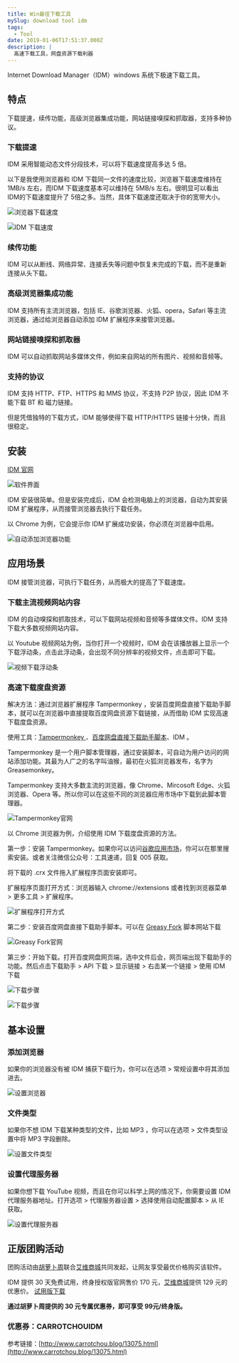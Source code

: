 ```yaml
---
title: Win最佳下载工具
mySlug: download tool idm
tags:
  - Tool
date: 2019-01-06T17:51:37.000Z
description: |
  高速下载工具，网盘资源下载利器
---
```


Internet Download Manager（IDM）windows 系统下极速下载工具。

## 特点
 
下载提速，续传功能，高级浏览器集成功能，网站链接嗅探和抓取器，支持多种协议。

### 下载提速

IDM 采用智能动态文件分段技术，可以将下载速度提高多达 5 倍。

以下是我使用浏览器和 IDM 下载同一文件的速度比较，浏览器下载速度维持在 1MB/s 左右，而IDM 下载速度基本可以维持在 5MB/s 左右。很明显可以看出 IDM的下载速度提升了 5倍之多。当然，具体下载速度还取决于你的宽带大小。

![浏览器下载速度](https://raw.githubusercontent.com/byodian/logpic/master/原速.gif)

![IDM 下载速度](https://raw.githubusercontent.com/byodian/logpic/master/提速.gif)

### 续传功能

IDM 可以从断线、网络异常、连接丢失等问题中恢复未完成的下载，而不是重新连接从头下载。

### 高级浏览器集成功能

IDM 支持所有主流浏览器，包括 IE、谷歌浏览器、火狐、opera，Safari 等主流浏览器，通过给浏览器自动添加 IDM 扩展程序来接管浏览器。

### 网站链接嗅探和抓取器

IDM 可以自动抓取网站多媒体文件，例如来自网站的所有图片、视频和音频等。

### 支持的协议

IDM 支持 HTTP、FTP、HTTPS 和 MMS 协议，不支持 P2P 协议，因此 IDM 不能下载 BT 和 磁力链接。

但是凭借独特的下载方式，IDM 能够使得下载 HTTP/HTTPS 链接十分快，而且很稳定。

## 安装

[IDM 官网](https://www.internetdownloadmanager.com/download.html)

![软件界面](https://raw.githubusercontent.com/byodian/logpic/master/界面.png)

IDM 安装很简单。但是安装完成后，IDM 会检测电脑上的浏览器，自动为其安装 IDM 扩展程序，从而接管浏览器去执行下载任务。

以 Chrome 为例，它会提示你 IDM 扩展成功安装，你必须在浏览器中启用。

![自动添加浏览器功能](https://raw.githubusercontent.com/byodian/logpic/master/IDM自动添加.png)

## 应用场景

IDM 接管浏览器，可执行下载任务，从而极大的提高了下载速度。

### 下载主流视频网站内容

IDM 的自动嗅探和抓取技术，可以下载网站视频和音频等多媒体文件。IDM 支持下载大多数视频网站内容。

以 Youtube 视频网站为例，当你打开一个视频时，IDM 会在该播放器上显示一个下载浮动条，点击此浮动条，会出现不同分辨率的视频文件，点击即可下载。

![视频下载浮动条](https://raw.githubusercontent.com/byodian/logpic/master/youtube%20下载.png)

### 高速下载度盘资源

解决方法：通过浏览器扩展程序 Tampermonkey ，安装百度网盘直接下载助手脚本，就可以在浏览器中直接提取百度网盘资源下载链接，从而借助 IDM 实现高速下载度盘资源。

使用工具：[Tampermonkey ](https://tampermonkey.net/)、[百度网盘直接下载助手脚本](https://greasyfork.org/zh-CN/scripts/39504-%E7%99%BE%E5%BA%A6%E7%BD%91%E7%9B%98%E7%9B%B4%E6%8E%A5%E4%B8%8B%E8%BD%BD%E5%8A%A9%E6%89%8B-%E7%9B%B4%E9%93%BE%E5%8A%A0%E9%80%9F%E7%89%88)、IDM 。

Tampermonkey  是一个用户脚本管理器，通过安装脚本，可自动为用户访问的网站添加功能。其最为人广之的名字叫油猴，最初在火狐浏览器发布，名字为 Greasemonkey。

Tampermonkey 支持大多数主流的浏览器，像 Chrome、Mircosoft Edge、火狐浏览器、Opera 等。所以你可以在这些不同的浏览器应用市场中下载到此脚本管理器。

![Tampermonkey官网](https://raw.githubusercontent.com/byodian/logpic/master/tampermonkey.png)

以 Chrome 浏览器为例，介绍使用 IDM 下载度盘资源的方法。

第一步：安装 Tampermonkey。如果你可以访问[谷歌应用市场](https://chrome.google.com/webstore/detail/tampermonkey/dhdgffkkebhmkfjojejmpbldmpobfkfo?utm_source=chrome-ntp-icon)，你可以在那里搜索安装。或者关注微信公众号：工具速递，回复 005 获取。

将下载的 .crx 文件拖入扩展程序页面安装即可。

扩展程序页面打开方式：浏览器输入 chrome://extensions 或者找到浏览器菜单 > 更多工具 > 扩展程序。

![扩展程序打开方式](https://raw.githubusercontent.com/byodian/logpic/master/extensions.png)

第二步：安装百度网盘直接下载助手脚本。可以在 [Greasy Fork](https://greasyfork.org/zh-CN/scripts) 脚本网站下载

![Greasy Fork官网](https://raw.githubusercontent.com/byodian/logpic/master/百度网盘直接下载助手.png)

第三步：开始下载。打开百度网盘网页端，选中文件后会，网页端出现下载助手的功能。然后点击下载助手 > API 下载 > 显示链接 > 右击某一个链接 > 使用 IDM 下载

![下载步骤](https://raw.githubusercontent.com/byodian/logpic/master/下载助手.png)

![下载步骤](https://raw.githubusercontent.com/byodian/logpic/master/下载助手2.png)

## 基本设置

### 添加浏览器

如果你的浏览器没有被 IDM 捕获下载行为，你可以在选项 > 常规设置中将其添加进去。

![设置浏览器](https://raw.githubusercontent.com/byodian/logpic/master/添加浏览器.png)

### 文件类型

如果你不想 IDM 下载某种类型的文件，比如 MP3 ，你可以在选项 > 文件类型设置中将 MP3 字段删除。

![设置文件类型](https://raw.githubusercontent.com/byodian/logpic/master/文件类型.png)

### 设置代理服务器

如果你想下载 YouTube 视频，而且在你可以科学上网的情况下，你需要设置 IDM 代理服务器地址。打开选项 > 代理服务器设置 > 选择使用自动配置脚本 > 从 IE 获取。

![设置代理服务器](https://raw.githubusercontent.com/byodian/logpic/master/代理服务器.png)

## 正版团购活动

团购活动由[胡萝卜周](http://www.carrotchou.blog/)联合[艾维商城](https://www.aiviy.com)共同发起，让网友享受最优价格购买该软件。


IDM 提供 30 天免费试用，终身授权版官网售价 170 元，[艾维商城](https://www.aiviy.com/)提供 129 元的优惠价。
[试用版下载](http://internetdownloadmanager.com/download.html)


**通过胡萝卜周提供的 30 元专属优惠券，即可享受 99元/终身版。**

### 优惠券：CARROTCHOUIDM

参考链接：[http://www.carrotchou.blog/13075.html](http://www.carrotchou.blog/13075.html)
